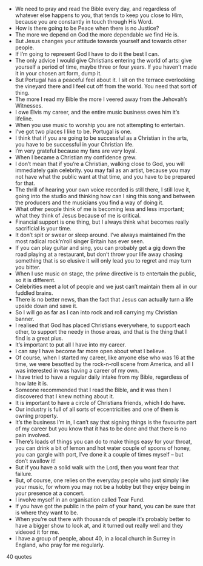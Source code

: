  - We need to pray and read the Bible every day, and regardless of whatever else happens to you, that tends to keep you close to Him, because you are constantly in touch through His Word.
 - How is there going to be Peace when there is no Justice?
 - The more we depend on God the more dependable we find He is.
 - But Jesus changes your attitude towards yourself and towards other people.
 - If I’m going to represent God I have to do it the best I can.
 - The only advice I would give Christians entering the world of arts: give yourself a period of time, maybe three or four years. If you haven’t made it in your chosen art form, dump it.
 - But Portugal has a peaceful feel about it. I sit on the terrace overlooking the vineyard there and I feel cut off from the world. You need that sort of thing.
 - The more I read my Bible the more I veered away from the Jehovah’s Witnesses.
 - I owe Elvis my career, and the entire music business owes him it’s lifeline.
 - When you use music to worship you are not attempting to entertain.
 - I’ve got two places I like to be. Portugal is one.
 - I think that if you are going to be successful as a Christian in the arts, you have to be successful in your Christian life.
 - I’m very grateful because my fans are very loyal.
 - When I became a Christian my confidence grew.
 - I don’t mean that if you’re a Christian, walking close to God, you will immediately gain celebrity. you may fail as an artist, because you may not have what the public want at that time, and you have to be prepared for that.
 - The thrill of hearing your own voice recorded is still there, I still love it, going into the studio and thinking how can I sing this song and between the producers and the musicians you find a way of doing it.
 - What other people think of me is becoming less and less important; what they think of Jesus because of me is critical.
 - Financial support is one thing, but I always think what becomes really sacrificial is your time.
 - It don’t spit or swear or sleep around. I’ve always maintained I’m the most radical rock’n’roll singer Britain has ever seen.
 - If you can play guitar and sing, you can probably get a gig down the road playing at a restaurant, but don’t throw your life away chasing something that is so elusive it will only lead you to regret and may turn you bitter.
 - When I use music on stage, the prime directive is to entertain the public, so it is different.
 - Celebrities meet a lot of people and we just can’t maintain them all in our fuddled brains.
 - There is no better news, than the fact that Jesus can actually turn a life upside down and save it.
 - So I will go as far as I can into rock and roll carrying my Christian banner.
 - I realised that God has placed Christians everywhere, to support each other, to support the needy in those areas, and that is the thing that I find is a great plus.
 - It’s important to put all I have into my career.
 - I can say I have become far more open about what I believe.
 - Of course, when I started my career, like anyone else who was 16 at the time, we were besotted by the rock-n-roll scene from America, and all I was interested in was having a career of my own.
 - I have tried to have a regular daily intake from my Bible, regardless of how late it is.
 - Someone recommended that I read the Bible, and it was then I discovered that I knew nothing about it.
 - It is important to have a circle of Christians friends, which I do have.
 - Our industry is full of all sorts of eccentricities and one of them is owning property.
 - It’s the business I’m in, I can’t say that signing things is the favourite part of my career but you know that it has to be done and that there is no pain involved.
 - There’s loads of things you can do to make things easy for your throat, you can drink a bit of lemon and hot water couple of spoons of honey, you can gargle with port, I’ve done it a couple of times myself – but don’t swallow it!
 - But if you have a solid walk with the Lord, then you wont fear that failure.
 - But, of course, one relies on the everyday people who just simply like your music, for whom you may not be a hobby but they enjoy being in your presence at a concert.
 - I involve myself in an organisation called Tear Fund.
 - If you have got the public in the palm of your hand, you can be sure that is where they want to be.
 - When you’re out there with thousands of people it’s probably better to have a bigger show to look at, and it turned out really well and they videoed it for me.
 - I have a group of people, about 40, in a local church in Surrey in England, who pray for me regularly.

40 quotes